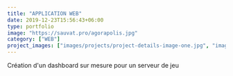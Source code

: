 ```yaml
---
title: "APPLICATION WEB"
date: 2019-12-23T15:56:43+06:00
type: portfolio
image: "https://sauvat.pro/agorapolis.jpg"
category: ["WEB"]
project_images: ["images/projects/project-details-image-one.jpg", "images/projects/project-details-image-two.jpg"]
---
```


Création d'un dashboard sur mesure pour un serveur de jeu
